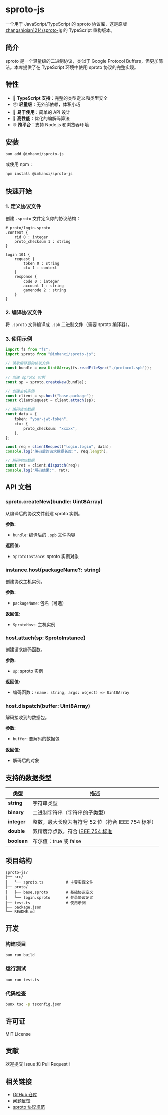 # sproto-js

一个用于 JavaScript/TypeScript 的 sproto 协议库，这是原版 [zhangshiqian1214/sproto-js](https://github.com/zhangshiqian1214/sproto-js) 的 TypeScript 重构版本。

## 简介

sproto 是一个轻量级的二进制协议，类似于 Google Protocol Buffers，但更加简洁。本库提供了在 TypeScript 环境中使用 sproto 协议的完整实现。

## 特性

- 🚀 **TypeScript 支持**：完整的类型定义和类型安全
- 📦 **轻量级**：无外部依赖，体积小巧
- 🔧 **易于使用**：简单的 API 设计
- 🎯 **高性能**：优化的编解码算法
- 🌐 **跨平台**：支持 Node.js 和浏览器环境

## 安装

```bash
bun add @imhanxi/sproto-js
```

或使用 npm：

```bash
npm install @imhanxi/sproto-js
```

## 快速开始

### 1. 定义协议文件

创建 `.sproto` 文件定义你的协议结构：

```sproto
# proto/login.sproto
.context {
    rid 0 : integer
    proto_checksum 1 : string
}

login 101 {
    request {
        token 0 : string
        ctx 1 : context
    }
    response {
        code 0 : integer
        account 1 : string
        gamenode 2 : string
    }
}
```

### 2. 编译协议文件

将 `.sproto` 文件编译成 `.spb` 二进制文件（需要 sproto 编译器）。

### 3. 使用示例

```typescript
import fs from "fs";
import sproto from "@imhanxi/sproto-js";

// 读取编译后的协议文件
const bundle = new Uint8Array(fs.readFileSync("./protocol.spb"));

// 创建 sproto 实例
const sp = sproto.createNew(bundle);

// 创建主机实例
const client = sp.host("base.package");
const clientRequest = client.attach(sp);

// 编码请求数据
const data = {
    token: "your-jwt-token",
    ctx: {
        proto_checksum: "xxxxx",
    },
};

const req = clientRequest("login.login", data);
console.log("编码后的请求数据长度:", req.length);

// 解码响应数据
const ret = client.dispatch(req);
console.log("解码结果:", ret);
```

## API 文档

### sproto.createNew(bundle: Uint8Array)

从编译后的协议文件创建 sproto 实例。

**参数:**
- `bundle`: 编译后的 `.spb` 文件内容

**返回值:**
- `SprotoInstance`: sproto 实例对象

### instance.host(packageName?: string)

创建协议主机实例。

**参数:**
- `packageName`: 包名（可选）

**返回值:**
- `SprotoHost`: 主机实例

### host.attach(sp: SprotoInstance)

创建请求编码函数。

**参数:**
- `sp`: sproto 实例

**返回值:**
- 编码函数：`(name: string, args: object) => Uint8Array`

### host.dispatch(buffer: Uint8Array)

解码接收到的数据包。

**参数:**
- `buffer`: 要解码的数据包

**返回值:**
- 解码后的对象

## 支持的数据类型

| 类型 | 描述 |
|------|------|
| **string** | 字符串类型 |
| **binary** | 二进制字符串（字符串的子类型） |
| **integer** | 整数，最大长度为有符号 52 位（符合 IEEE 754 标准） |
| **double** | 双精度浮点数，符合 [IEEE 754 标准](https://en.wikipedia.org/wiki/Double-precision_floating-point_format) |
| **boolean** | 布尔值：true 或 false |

## 项目结构

```
sproto-js/
├── src/
│   └── sproto.ts          # 主要实现文件
├── proto/
│   ├── base.sproto        # 基础协议定义
│   └── login.sproto       # 登录协议定义
├── test.ts                # 使用示例
├── package.json
└── README.md
```

## 开发

### 构建项目

```bash
bun run build
```

### 运行测试

```bash
bun run test.ts
```

### 代码检查

```bash
bunx tsc -p tsconfig.json
```

## 许可证

MIT License

## 贡献

欢迎提交 Issue 和 Pull Request！

## 相关链接

- [GitHub 仓库](https://github.com/hanxi/sproto-js)
- [问题反馈](https://github.com/hanxi/sproto-js/issues)
- [sproto 协议规范](https://github.com/cloudwu/sproto)





 

